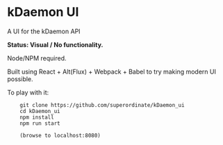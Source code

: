 # kDaemon UI

A UI for the kDaemon API
 
**Status: Visual / No functionality.**

Node/NPM required.

Built using React + Alt(Flux) + Webpack + Babel to try making modern UI possible.

To play with it:

```
	git clone https://github.com/superordinate/kDaemon_ui
	cd kDaemon_ui
	npm install
	npm run start

	(browse to localhost:8080)
	
```